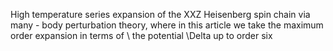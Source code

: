 High temperature series expansion of the XXZ Heisenberg spin chain via many - body perturbation theory, where in this article we take the maximum order expansion in terms of \ the potential \Delta up to order six

